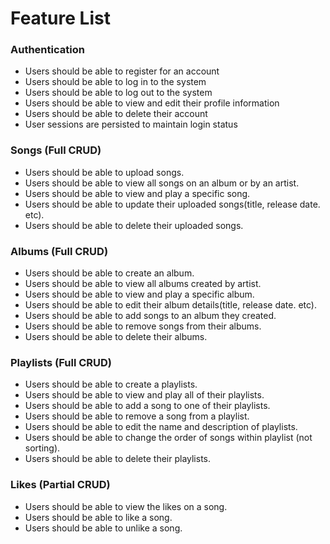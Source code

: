 # Feature List

### Authentication
- Users should be able to register for an account
- Users should be able to log in to the system
- Users should be able to log out to the system
- Users should be able to view and edit their profile information
- Users should be able to delete their account
- User sessions are persisted to maintain login status

### Songs (Full CRUD)
- Users should be able to upload songs.
- Users should be able to view all songs on an album or by an artist.
- Users should be able to view and play a specific song.
- Users should be able to update their uploaded songs(title, release date. etc).
- Users should be able to delete their uploaded songs.

### Albums (Full CRUD)
- Users should be able to create an album.
- Users should be able to view all albums created by artist.
- Users should be able to view and play a specific album.
- Users should be able to edit their album details(title, release date. etc).
- Users should be able to add songs to an album they created.
- Users should be able to remove songs from their albums.
- Users should be able to delete their albums.

### Playlists (Full CRUD)
- Users should be able to create a playlists.
- Users should be able to view and play all of their playlists.
- Users should be able to add a song to one of their playlists.
- Users should be able to remove a song from a playlist.
- Users should be able to edit the name and description of playlists.
- Users should be able to change the order of songs within playlist (not sorting).
- Users should be able to delete their playlists.

### Likes (Partial CRUD)
- Users should be able to view the likes on a song.
- Users should be able to like a song.
- Users should be able to unlike a song.